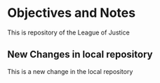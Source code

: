 # Objectives and Notes

This is repository of the League of Justice

## New Changes in local repository

This is a new change in the local repository
